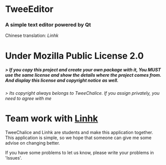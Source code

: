 # TweeEditor

### A simple text editor powered by Qt


Chinese translation: _Linhk_



# Under Mozilla Public License 2.0

##### > If you copy this project and create your own package with it, You MUST use the same license and show the details where the project comes from. And display this license and copyright notice as well.
###### > Its copyright always belongs to TweeChalice.  If you assign privately, you need to agree with me


# Team work with [Linhk](https://github.com/Linhk1606 "Linhk")
  
 TweeChalice and Linhk are students and make this application together. This application is simple, so we hope that someone can give me some advise on changing better.
 

 If you have some problems to let us know, please write your problems in 'Issues'.
  
